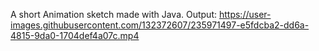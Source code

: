 A short Animation sketch made with Java.
Output:
       https://user-images.githubusercontent.com/132372607/235971497-e5fdcba2-dd6a-4815-9da0-1704def4a07c.mp4
